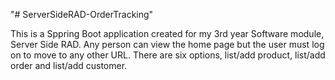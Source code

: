 "# ServerSideRAD-OrderTracking" 

This is a Sppring Boot application created for my 3rd year Software module, Server Side RAD. Any person can view the home page
but the user must log on to move to any other URL. There are six options, list/add product, list/add order and list/add customer.